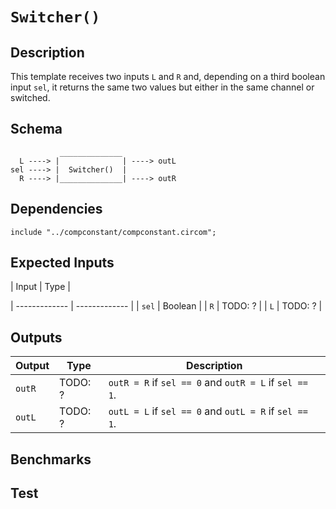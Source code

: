 # `Switcher()` 

## Description

This template receives two inputs `L` and `R` and, depending on a third boolean input `sel`, it returns the same two values but either in the same channel or switched.  

## Schema

```
           ______________ 
  L ----> |              | ----> outL
sel ----> |  Switcher()  | 
  R ----> |______________| ----> outR    
```

## Dependencies

```
include "../compconstant/compconstant.circom";
```

## Expected Inputs

| Input         | Type           |

| ------------- | -------------  | 
| `sel`         | Boolean      |
| `R`           | TODO: ?      |
| `L`           | TODO: ?      |

## Outputs

| Output        | Type           | Description     |
| ------------- | -------------  | ----------      | 
| `outR`        | TODO: ?         | `outR = R` if `sel == 0` and `outR = L` if `sel == 1`. |
| `outL`        | TODO: ?         | `outL = L` if `sel == 0` and `outL = R` if `sel == 1`. |

## Benchmarks 

## Test